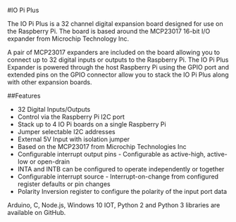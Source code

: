 <!--
---
name: IO Pi Plus
class: board
type: io
formfactor: HAT
manufacturer: AB Electronics
description: 32 Channel Digital Expansion Board
url: https://www.abelectronics.co.uk/p/54/IO-Pi-Plus
github: https://github.com/abelectronicsuk
schematic: https://www.abelectronics.co.uk/docs/stock/raspberrypi/iopiplus/IOPiplus-schematic.pdf
buy: https://www.abelectronics.co.uk/p/54/IO-Pi-Plus
image: 'ab-io-pi-plus.png'
pincount: 40
eeprom: no
power:
  '1':
  '2':
ground:
  '6':
  '9':
  '14':
  '20':
  '25':
  '30':
  '34':
  '39':
pin:
  '3':
    mode: i2c
  '5':
    mode: i2c
i2c:
  '0x20':
    name: MCP23017
    device: MCP23017
  '0x21':
    name: MCP23017
    device: MCP23017
-->
#IO Pi Plus

The IO Pi Plus is a 32 channel digital expansion board designed for use on the Raspberry Pi. The board is based around the MCP23017 16-bit I/O expander from Microchip Technology Inc. 

A pair of MCP23017 expanders are included on the board allowing you to connect up to 32 digital inputs or outputs to the Raspberry Pi.  The IO Pi Plus Expander is powered through the host Raspberry Pi using the GPIO port and extended pins on the GPIO connector allow you to stack the IO Pi Plus along with other expansion boards.

##Features

-  32 Digital Inputs/Outputs
-  Control via the Raspberry Pi I2C port
-  Stack up to 4 IO Pi boards on a single Raspberry Pi
-  Jumper selectable I2C addresses
-  External 5V Input with isolation jumper
-  Based on the MCP23017 from Microchip Technologies Inc
-  Configurable interrupt output pins - Configurable as active-high, active-low or open-drain
-  INTA and INTB can be configured to operate independently or together
-  Configurable interrupt source  - Interrupt-on-change from configured register defaults  or pin changes
-  Polarity Inversion register to configure the polarity of the input port data

Arduino, C, Node.js, Windows 10 IOT, Python 2 and Python 3 libraries are available on GitHub.
